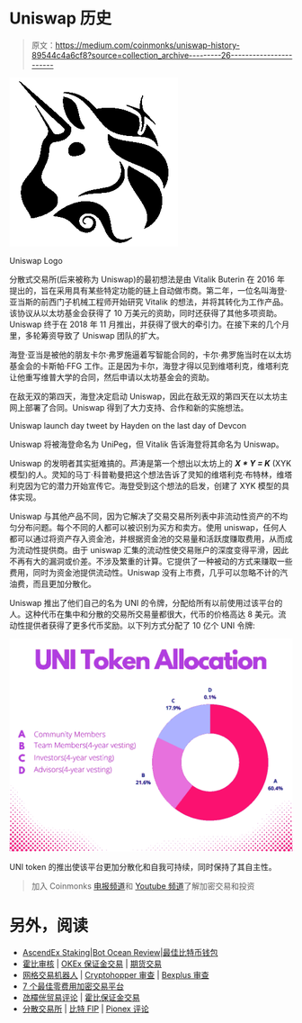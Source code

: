 # Uniswap 历史

> 原文：<https://medium.com/coinmonks/uniswap-history-89544c4a6cf8?source=collection_archive---------26----------------------->

![](img/98162b31e6f67493c2b1cc7233a36ff9.png)

Uniswap Logo

分散式交易所(后来被称为 Uniswap)的最初想法是由 Vitalik Buterin 在 2016 年提出的，旨在采用具有某些特定功能的链上自动做市商。第二年，一位名叫海登·亚当斯的前西门子机械工程师开始研究 Vitalik 的想法，并将其转化为工作产品。该协议从以太坊基金会获得了 10 万美元的资助，同时还获得了其他多项资助。Uniswap 终于在 2018 年 11 月推出，并获得了很大的牵引力。在接下来的几个月里，多轮筹资导致了 Uniswap 团队的扩大。

海登·亚当是被他的朋友卡尔·弗罗施逼着写智能合同的，卡尔·弗罗施当时在以太坊基金会的卡斯帕·FFG 工作。正是因为卡尔，海登才得以见到维塔利克，维塔利克让他重写维普大学的合同，然后申请以太坊基金会的资助。

在敌无双的第四天，海登决定启动 Uniswap，因此在敌无双的第四天在以太坊主网上部署了合同。Uniswap 得到了大力支持、合作和新的实施想法。

Uniswap launch day tweet by Hayden on the last day of Devcon

Uniswap 将被海登命名为 UniPeg，但 Vitalik 告诉海登将其命名为 Uniswap。

Uniswap 的发明者其实挺难搞的。芦涛是第一个想出以太坊上的 ***X * Y = K*** (XYK 模型)的人。灵知的马丁·科普勒曼把这个想法告诉了灵知的维塔利克·布特林，维塔利克因为它的潜力开始宣传它。海登受到这个想法的启发，创建了 XYK 模型的具体实现。

Uniswap 与其他产品不同，因为它解决了交易交易所列表中非流动性资产的不均匀分布问题。每个不同的人都可以被识别为买方和卖方。使用 uniswap，任何人都可以通过将资产存入资金池，并根据资金池的交易量和活跃度赚取费用，从而成为流动性提供商。由于 uniswap 汇集的流动性使交易账户的深度变得平滑，因此不再有大的漏洞或价差。不涉及繁重的计算。它提供了一种被动的方式来赚取一些费用，同时为资金池提供流动性。Uniswap 没有上市费，几乎可以忽略不计的汽油费，而且更加分散化。

Uniswap 推出了他们自己的名为 UNI 的令牌，分配给所有以前使用过该平台的人。这种代币在集中和分散的交易所交易量都很大，代币的价格高达 8 美元。流动性提供者获得了更多代币奖励。以下列方式分配了 10 亿个 UNI 令牌:

![](img/411bb65598d6a6fa00e9b5e3e5a0fddf.png)

UNI token 的推出使该平台更加分散化和自我可持续，同时保持了其自主性。

> 加入 Coinmonks [电报频道](https://t.me/coincodecap)和 [Youtube 频道](https://www.youtube.com/c/coinmonks/videos)了解加密交易和投资

# 另外，阅读

*   [AscendEx Staking](https://coincodecap.com/ascendex-staking)|[Bot Ocean Review](https://coincodecap.com/bot-ocean-review)|[最佳比特币钱包](https://coincodecap.com/bitcoin-wallets-india)
*   [霍比审核](https://coincodecap.com/huobi-review) | [OKEx 保证金交易](https://coincodecap.com/okex-margin-trading) | [期货交易](https://coincodecap.com/futures-trading)
*   [网格交易机器人](https://coincodecap.com/grid-trading) | [Cryptohopper 审查](/coinmonks/cryptohopper-review-a388ff5bae88) | [Bexplus 审查](https://coincodecap.com/bexplus-review)
*   [7 个最佳零费用加密交易平台](https://coincodecap.com/zero-fee-crypto-exchanges)
*   [氹欞侊贸易评论](https://coincodecap.com/anny-trade-review) | [霍比保证金交易](/coinmonks/huobi-margin-trading-b3b06cdc1519)
*   [分散交易所](https://coincodecap.com/what-are-decentralized-exchanges) | [比特 FIP](https://coincodecap.com/bitbns-fip) | [Pionex 评论](https://coincodecap.com/pionex-review-exchange-with-crypto-trading-bot)